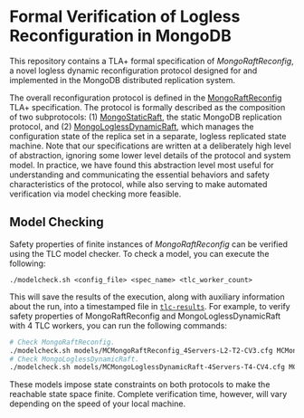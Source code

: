
# Formal Verification of Logless Reconfiguration in MongoDB

This repository contains a TLA+ formal specification of *MongoRaftReconfig*, a novel logless dynamic reconfiguration protocol designed for and implemented in the MongoDB distributed replication system.

<!-- TODO: Include these sentences once TLAPS proofs are organized. -->
<!-- It also includes a formally stated inductive invariant for establishing its high level safety properties along with a machine checked TLAPS proof of these safety proofs. -->

The overall reconfiguration protocol is defined in the [MongoRaftReconfig](specs/MongoRaftReconfig.tla) TLA+ specification. The protocol is formally described as the composition of two subprotocols: (1) [MongoStaticRaft](specs/MongoStaticRaft.tla), the static MongoDB replication protocol, and (2) [MongoLoglessDynamicRaft](specs/MongoLoglessDynamicRaft.tla), which manages the configuration state of the replica set in a separate, logless replicated state machine. Note that our specifications are written at a deliberately high level of abstraction, ignoring some lower level details of the protocol and system model. In practice,
we have found this abstraction level most useful for understanding
and communicating the essential behaviors and safety characteristics of the protocol, while
also serving to make automated verification via model checking more feasible.


## Model Checking

Safety properties of finite instances of *MongoRaftReconfig* can be verified using the TLC model checker. To check a model, you can execute the following:
```
./modelcheck.sh <config_file> <spec_name> <tlc_worker_count>
```
This will save the results of the execution, along with auxiliary information about the run, into a timestamped file in [`tlc-results`](tlc-results). For example, to verify safety properties of MongoRaftReconfig and MongoLoglessDynamicRaft with 4 TLC workers, you can run the following commands:

```bash
# Check MongoRaftReconfig.
./modelcheck.sh models/MCMongoRaftReconfig_4Servers-L2-T2-CV3.cfg MCMongoRaftReconfig 4
# Check MongoLoglessDynamicRaft.
./modelcheck.sh models/MCMongoLoglessDynamicRaft-4Servers-T4-CV4.cfg MCMongoLoglessDynamicRaft 4
```
These models impose state constraints on both protocols to make the reachable state space finite. Complete verification time, however, will vary depending on the speed of your local machine.

<!-- TODO -->
<!-- ## Inductive Invariant and TLAPS Proofs -->






